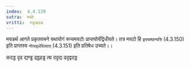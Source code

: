 ```yaml
---
index:  4.4.139
sutra:  मधोः
vritti:  nyasa
---
```


मयडर्थ आगते प्रकृतवचने यथायोगं रूप्यमयटोः प्राप्तयोर्यद्विधीयते। तत्र मयटो हि `द्व्यचश्छन्दसि` (4.3.150) इति प्राप्तस्य `नोत्वद्वर्धविल्वात्` (4.3.151) इति प्रतिषेध उच्यते।।

कदड्ड दृढ द्यण्ड्ढ द्रठ्ठढ़ड्ढ त्द्म ददृद्य ढदृद्वदड्ड



